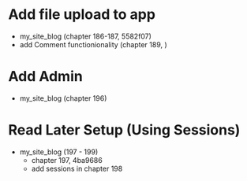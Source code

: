 
# Add file upload to app
- my_site_blog (chapter 186-187, 5582f07)
- add Comment functionionality (chapter 189, )


# Add Admin
- my_site_blog (chapter 196)

# Read Later Setup (Using Sessions)
- my_site_blog (197 - 199)
    * chapter 197, 4ba9686 
    * add sessions in chapter 198
